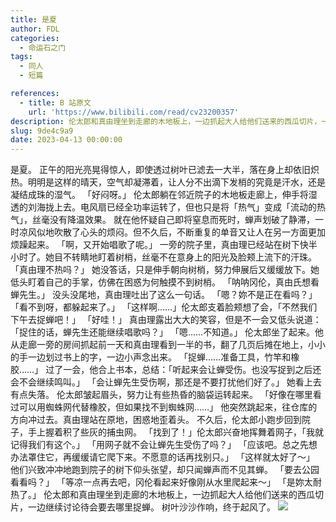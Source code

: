 ```yaml
---
title: 是夏
author: FDL
categories:
  - 命运石之门
tags:
  - 同人
  - 短篇

references:
  - title: B 站原文
    url: 'https://www.bilibili.com/read/cv23200357'
description: 伦太郎和真由理坐到走廊的木地板上，一边抓起大人给他们送来的西瓜切片，一边继续讨论待会要去哪里捉蝉。
slug: 9de4c9a9
date: 2023-04-13 00:00:00
---
```

是夏。
正午的阳光亮晃得惊人，即使透过树叶已滤去一大半，落在身上却依旧炽热。明明是这样的晴天，空气却凝滞着，让人分不出滴下发梢的究竟是汗水，还是凝结成珠的湿气。
「好闷呀。」
伦太郎躺在邻近院子的木地板走廊上，伸手将湿透的刘海拢上去。电风扇已经全功率运转了，但也只是将「热气」变成「流动的热气」，丝毫没有降温效果。
就在他怀疑自己即将窒息而死时，蝉声划破了静滞，一时凉风似地吹散了心头的烦闷。但不久后，不断重复的单音又让人在另一方面更加烦躁起来。
「啊，又开始唱歌了呢。」
一旁的院子里，真由理已经站在树下快半小时了。她目不转睛地盯着树梢，丝毫不在意身上的阳光及脸颊上流下的汗珠。
「真由理不热吗？」
她没答话，只是伸手朝向树梢，努力伸展后又缓缓放下。她低头盯着自己的手掌，仿佛在困惑为何触摸不到树梢。
「呐呐冈伦，真由氏想看蝉先生。」
没头没尾地，真由理吐出了这么一句话。
「嗯？妳不是正在看吗？」
「看不到呀，都躲起来了。」
「这样啊……」伦太郎支着脸颊想了会，「不然我们下午去捉蝉吧！」
「好哇！」
真由理露出大大的笑容，但是不一会又低头说道：「捉住的话，蝉先生还能继续唱歌吗？」
「嗯……不知道。」
伦太郎坐了起来。他从走廊一旁的房间抓起前一天和真由理看到一半的书，翻了几页后摊在地上，小小的手一边划过书上的字，一边小声念出来。
「捉蝉……准备工具，竹竿和橡胶……」
过了一会，他合上书本，总结：「听起来会让蝉受伤。也没写捉到之后还会不会继续鸣叫。」
「会让蝉先生受伤啊，那还是不要打扰他们好了。」
她看上去有点失落。
伦太郎皱起眉头，努力让有些热昏的脑袋运转起来。
「好像在哪里看过可以用蜘蛛网代替橡胶，但如果找不到蜘蛛网……」
他突然跳起来，往仓库的方向冲过去。真由理站在原地，困惑地歪着头。
不久后，伦太郎小跑步回到院子，手上握着积了些灰的捕虫网。
「找到了！」伦太郎兴奋地挥舞着网子，「我就记得我们有这个。」
「用网子就不会让蝉先生受伤了吗？」
「应该吧。总之先想办法罩住它，再缓缓请它爬下来。不愿意的话再找别只。」
「这样就太好了～」
他们兴致冲冲地跑到院子的树下仰头张望，却只闻蝉声而不见其蝉。
「要去公园看看吗？」
「等凉一点再去吧，冈伦看起来好像刚从水里爬起来～」
「是妳太耐热了。」
伦太郎和真由理坐到走廊的木地板上，一边抓起大人给他们送来的西瓜切片，一边继续讨论待会要去哪里捉蝉。
树叶沙沙作响，终于起风了。
![](https://unpkg.com/sciadvfiles@2.0.3/Novel/同人/是夏.jpg)